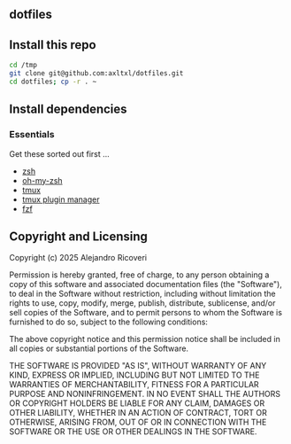 ## dotfiles

<description pending>

## Install this repo

```bash
cd /tmp
git clone git@github.com:axltxl/dotfiles.git
cd dotfiles; cp -r . ~
```

## Install dependencies

### Essentials

Get these sorted out first ...

- [zsh](https://www.zsh.org/)
- [oh-my-zsh](https://ohmyz.sh/#install)
- [tmux](https://github.com/tmux/tmux)
- [tmux plugin manager](https://github.com/tmux-plugins/tpm)
- [fzf](https://github.com/junegunn/fzf)

## Copyright and Licensing

Copyright (c) 2025 Alejandro Ricoveri

Permission is hereby granted, free of charge, to any person obtaining a copy
of this software and associated documentation files (the "Software"), to deal
in the Software without restriction, including without limitation the rights
to use, copy, modify, merge, publish, distribute, sublicense, and/or sell
copies of the Software, and to permit persons to whom the Software is
furnished to do so, subject to the following conditions:

The above copyright notice and this permission notice shall be included in
all copies or substantial portions of the Software.

THE SOFTWARE IS PROVIDED "AS IS", WITHOUT WARRANTY OF ANY KIND, EXPRESS OR
IMPLIED, INCLUDING BUT NOT LIMITED TO THE WARRANTIES OF MERCHANTABILITY,
FITNESS FOR A PARTICULAR PURPOSE AND NONINFRINGEMENT. IN NO EVENT SHALL THE
AUTHORS OR COPYRIGHT HOLDERS BE LIABLE FOR ANY CLAIM, DAMAGES OR OTHER
LIABILITY, WHETHER IN AN ACTION OF CONTRACT, TORT OR OTHERWISE, ARISING FROM,
OUT OF OR IN CONNECTION WITH THE SOFTWARE OR THE USE OR OTHER DEALINGS IN
THE SOFTWARE.

